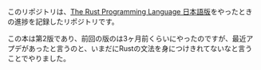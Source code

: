 このリポジトリは、[The Rust Programming Language 日本語版](https://doc.rust-jp.rs/book-ja/title-page.html)をやったときの進捗を記録したリポジトリです。

この本は第2版であり、前回の版のは3ヶ月前くらいにやったのですが、最近アプデがあったと言うのと、いまだにRustの文法を身につけきれてないなと言うことでやりました。